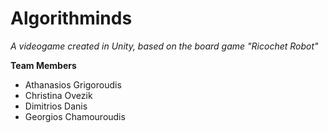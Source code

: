 # Algorithminds
_A videogame created in Unity, based on the board game "Ricochet Robot"_

**Team Members**
- Athanasios Grigoroudis
- Christina Ovezik
- Dimitrios Danis
- Georgios Chamouroudis
